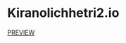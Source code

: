 # Kiranolichhetri2.io
<p><a href="https://kiranolichhetri.github.io/Kiranolichhetri2.io/">PREVIEW</a></p>
